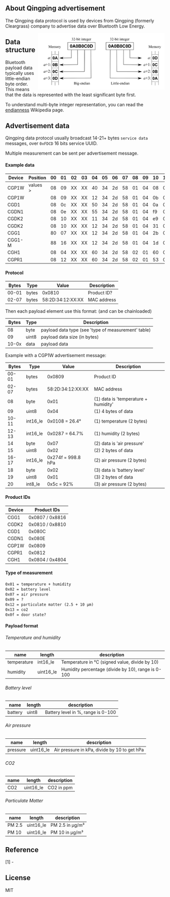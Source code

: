 
## About Qingping advertisement

The Qingping data protocol is used by devices from Qingping (formerly Cleargrass) company to advertise data over Bluetooth Low Energy.  

<img src="endianness.png" width="400px" alt="Endianness" align="right" />

## Data structure

Bluetooth payload data typically uses little-endian byte order.  
This means that the data is represented with the least significant byte first.  

To understand multi-byte integer representation, you can read the [endianness](https://en.wikipedia.org/wiki/Endianness) Wikipedia page.

## Advertisement data

Qingping data protocol usually broadcast 14-21+ bytes `service data` messages, over `0xFDCD` 16 bits service UUID.  

Multiple measurement can be sent per advertisement message.  

#### Example data

| Device       | Position | 00 | 01 | 02 | 03 | 04 | 05 | 06 | 07 | 08 | 09 | 10 | 11 | 12 | 13 | 14 | 15 | 16 | 17 | 18 | 19 | 20 | 21 | 22 | 23 | 
| ------------ | -------- | -- | -- | -- | -- | -- | -- | -- | -- | -- | -- | -- | -- | -- | -- | -- | -- | -- | -- | -- | -- | -- | -- | -- | -- |
| CGP1W        | values > | 08 | 09 | XX | XX | 40 | 34 | 2d | 58 | 01 | 04 | 08 | 01 | 87 | 02 | 07 | 02 | 4f | 27 | 02 | 01 | 5c | -  | -  | -  |
| CGP1W        |          | 08 | 09 | XX | XX | 12 | 34 | 2d | 58 | 01 | 04 | 0b | 01 | ce | 00 | 07 | 02 | ea | 26 | 02 | 01 | 5a | -  | -  | -  |
| CGD1         |          | 08 | 0c | XX | XX | 50 | 34 | 2d | 58 | 01 | 04 | 0a | 01 | 7f | 02 | 02 | 01 | 2a | -  | -  | -  | -  | -  | -  | -  |
| CGDN1        |          | 08 | 0e | XX | XX | 55 | 34 | 2d | 58 | 01 | 04 | f9 | 00 | b5 | 01 | 12 | 04 | 7d | 01 | 86 | 01 | 13 | 02 | fd | 02 |
| CGDK2        |          | 08 | 10 | XX | XX | 11 | 34 | 2d | 58 | 01 | 04 | e9 | 00 | 1d | 02 | 02 | 01 | 0b | -  | -  | -  | -  | -  | -  | -  |
| CGDK2        |          | 08 | 10 | XX | XX | 12 | 34 | 2d | 58 | 01 | 04 | 31 | 01 | c9 | 01 | 02 | 01 | 51 | -  | -  | -  | -  | -  | -  | -  |
| CGG1         |          | 80 | 07 | XX | XX | 12 | 34 | 2d | 58 | 01 | 04 | 2b | 01 | 90 | 02 | 02 | 01 | 24 | -  | -  | -  | -  | -  | -  | -  |
| CGG1-M       |          | 88 | 16 | XX | XX | 12 | 34 | 2d | 58 | 01 | 04 | 1d | 01 | d5 | 01 | 02 | 01 | 55 | -  | -  | -  | -  | -  | -  | -  |
| CGH1         |          | 08 | 04 | XX | XX | 60 | 34 | 2d | 58 | 02 | 01 | 60 | 0f | 01 | 2b | 0f | 01 | 00 | -  | -  | -  | -  | -  | -  | -  |
| CGPR1        |          | 08 | 12 | XX | XX | 60 | 34 | 2d | 58 | 02 | 01 | 53 | 0f | 01 | 18 | 09 | 04 | 00 | 00 | 00 | 00 | -  | -  | -  | -  |

#### Protocol

| Bytes | Type      | Value             | Description                          |
| ----- | --------- | ----------------- | ------------------------------------ |
| 00-01 | bytes     | 0x0810            | Product ID?                          |
| 02-07 | bytes     | 58:2D:34:12:XX:XX | MAC address                          |

Then each payload element use this format: (and can be chainloaded)

| Bytes | Type      | Description                                              |
| ----- | --------- | -------------------------------------------------------- |
| 08    | byte      | payload data type (see 'type of measurement' table)      |
| 09    | uint8     | payload data size (in bytes)                             |
| 10-0x | data      | payload data                                             |

Example with a CGP1W advertisement message:

| Bytes | Type      | Value             | Description                          |
| ----- | --------- | ----------------- | ------------------------------------ |
| 00-01 | bytes     | 0x0809            | Product ID                           |
| 02-07 | bytes     | 58:2D:34:12:XX:XX | MAC address                          |
| 08    | byte      | 0x01              | (1) data is 'temperature + humidity' |
| 09    | uint8     | 0x04              | (1) 4 bytes of data                  |
| 10-11 | int16_le  | 0x0108 = 26.4°    | (1) temperature (2 bytes)            |
| 12-13 | int16_le  | 0x0287 = 64.7%    | (1) humidity (2 bytes)               |
| 14    | byte      | 0x07              | (2) data is 'air pressure'           |
| 15    | uint8     | 0x02              | (2) 2 bytes of data                  |
| 16-17 | int16_le  | 0x274f = 998.8 hPa| (2) air pressure (2 bytes)           |
| 18    | byte      | 0x02              | (3) data is 'battery level'          |
| 19    | uint8     | 0x01              | (3) 2 bytes of data                  |
| 20    | int8_le   | 0x5c = 92%        | (3) air pressure (2 bytes)           |

#### Product IDs

| Device       | Product IDs              |
| ------------ | ------------------------ |
| CGG1         | 0x0807 / 0x8816          |
| CGDK2        | 0x0810 / 0x8810          |
| CGD1         | 0x080C                   |
| CGDN1        | 0x080E                   |
| CGP1W        | 0x0809                   |
| CGPR1        | 0x0812                   |
| CGH1         | 0x0804 / 0x4804          |

#### Type of measurement

```
0x01 = temperature + humidity
0x02 = battery level
0x07 = air pressure
0x09 = ?
0x12 = particulate matter (2.5 + 10 µm)
0x13 = co2
0x0f = door state?
```

#### Payload format

###### Temperature and humidity

| name        | length    | description                                        |
| ------------| --------- | -------------------------------------------------- |
| temperature | int16_le  | Temperature in °C (signed value, divide by 10)     |
| humidity    | uint16_le | Humidity percentage (divide by 10), range is 0-100 |

###### Battery level

| name       | length     | description                                        |
| ---------- | ---------- | -------------------------------------------------- |
| battery    | uint8      | Battery level in %, range is 0-100                 |

###### Air pressure

| name       | length     | description                                        |
| ---------- | ---------- | -------------------------------------------------- |
| pressure   | uint16_le  | Air pressure in kPa, divide by 10 to get hPa       |

###### CO2

| name       | length     | description                                        |
| ---------- | ---------- | -------------------------------------------------- |
| CO2        | uint16_le  | CO2 in ppm                                         |

###### Particulate Matter

| name        | length    | description                                        |
| ------------| --------- | -------------------------------------------------- |
| PM 2.5      | uint16_le | PM 2.5 in µg/m³                                    |
| PM 10       | uint16_le | PM 10 in µg/m³                                     |

## Reference

[1] -  

## License

MIT
